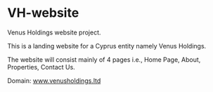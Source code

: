 # VH-website
Venus Holdings website project.

This is a landing website for a Cyprus entity namely Venus Holdings.

The website will consist mainly of 4 pages i.e., Home Page, About, Properties, Contact Us.

Domain: www.venusholdings.ltd

